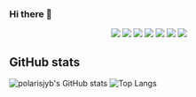 ### Hi there 👋

<!--
**polarisjyb/polarisjyb** is a ✨ _special_ ✨ repository because its `README.md` (this file) appears on your GitHub profile.

Here are some ideas to get you started:

- 🔭 I’m currently working on ...
- 🌱 I’m currently learning ...
- 👯 I’m looking to collaborate on ...
- 🤔 I’m looking for help with ...
- 💬 Ask me about ...
- 📫 How to reach me: ...
- 😄 Pronouns: ...
- ⚡ Fun fact: ...
-->
<div align="center">
	<img src="https://img.shields.io/badge/JavaScript-F7DF1E?style=flat&logo=JavaScript&logoColor=white" />
	<img src="https://img.shields.io/badge/HTML5-E34F26?style=flat&logo=HTML5&logoColor=white" />
	<img src="https://img.shields.io/badge/CSS3-1572B6?style=flat&logo=CSS3&logoColor=white" />
	<img src="https://img.shields.io/badge/Three.js-000000?style=flat&logo=Three.js&logoColor=white" />
	<img src="https://img.shields.io/badge/Webpack-8DD6F9?style=flat&logo=Webpack&logoColor=white" />
	<img src="https://img.shields.io/badge/React-61DAFB?style=flat&logo=React&logoColor=white" />
	<img src="https://img.shields.io/badge/Python-3776AB?style=flat&logo=Python&logoColor=white" />
</div>
 
 
## GitHub stats
 
![polarisjyb's GitHub stats](https://github-readme-stats.vercel.app/api?username=polarisjyb&show_icons=true&theme=vue)
![Top Langs](https://github-readme-stats.vercel.app/api/top-langs/?username=polarisjyb&langs_count=5&layout=compact&hide=c,java,c%2B%2B,CMAKE,objective-c,objective-c%2B%2B,ejs,ruby,starlark)
